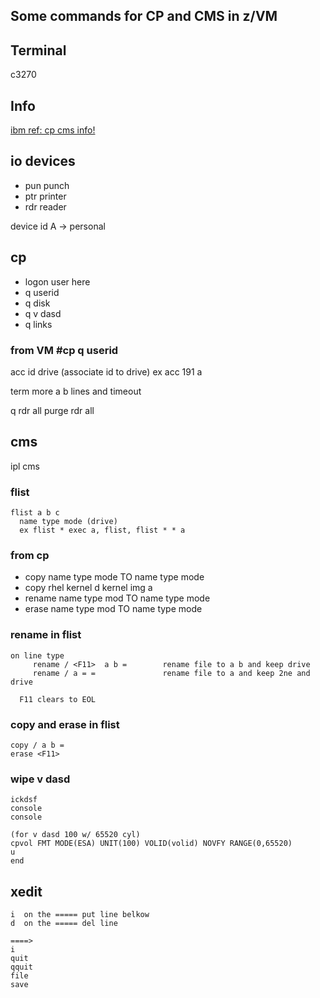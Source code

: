 ## Some commands for CP and CMS in z/VM

## Terminal
c3270 

## Info
[ibm ref: cp cms info!](https://www.ibm.com/support/knowledgecenter/SSB27U_6.4.0/com.ibm.zvm.v640.pdf/pdf.htm#zvmoper)

## io devices
* pun   punch
* ptr   printer
* rdr   reader
  
device id A -> personal

## cp 

* logon user here
* q userid
* q disk
* q v dasd
* q links

### from VM #cp q userid

acc id drive (associate id to drive)
  ex acc 191 a
  
term more a b
  lines and timeout
  
q rdr all
purge rdr all

  
## cms
ipl cms

### flist
```
flist a b c
  name type mode (drive)
  ex flist * exec a, flist, flist * * a
```

### from cp
- copy name type mode TO name type mode
- copy rhel kernel d kernel img a
- rename name type mod TO name type mode
- erase name type mod TO name type mode

### rename in flist
```
on line type
     rename / <F11>  a b =        rename file to a b and keep drive
     rename / a = =               rename file to a and keep 2ne and drive

  F11 clears to EOL
```
### copy and erase in flist
```
copy / a b =
erase <F11>  
```

### wipe v dasd
```
ickdsf
console
console

(for v dasd 100 w/ 65520 cyl)
cpvol FMT MODE(ESA) UNIT(100) VOLID(volid) NOVFY RANGE(0,65520)
u
end
```


## xedit
```
i  on the ===== put line belkow
d  on the ===== del line

====>
i
quit
qquit
file
save  
```
